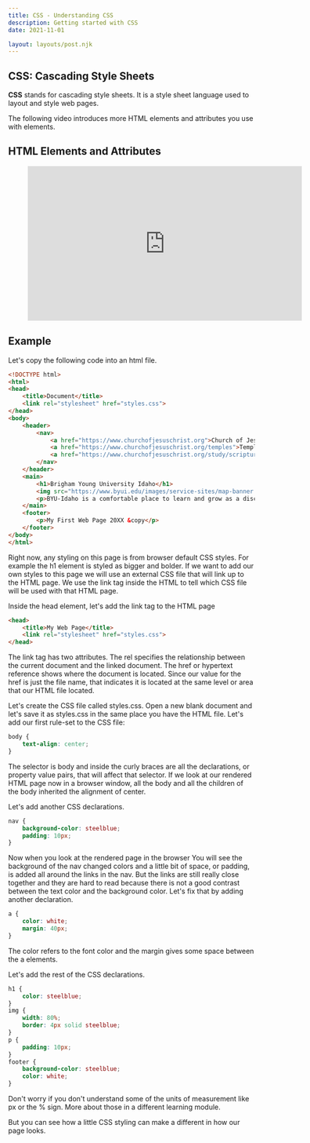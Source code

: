 ```yaml
---
title: CSS - Understanding CSS
description: Getting started with CSS
date: 2021-11-01

layout: layouts/post.njk
---
```


## CSS: Cascading Style Sheets

**CSS** stands for cascading style sheets. It is a style sheet language used to layout and style web pages. 

The following video introduces more HTML elements and attributes you use with elements.

## HTML Elements and Attributes

<figure class="video-container">

<iframe width="560" height="315" src="https://www.youtube.com/embed/TdhDY2cx66s" title="YouTube video player" frameborder="0" allow="accelerometer; autoplay; clipboard-write; encrypted-media; gyroscope; picture-in-picture" allowfullscreen></iframe>
</figure>

## Example

Let's copy the following code into an html file.

```html
<!DOCTYPE html>
<html>
<head>
    <title>Document</title>
    <link rel="stylesheet" href="styles.css">
</head>
<body>
    <header>
        <nav>
            <a href="https://www.churchofjesuschrist.org">Church of Jesus Christ</a>
            <a href="https://www.churchofjesuschrist.org/temples">Temples</a>
            <a href="https://www.churchofjesuschrist.org/study/scriptures">Scriptures</a>
        </nav>
    </header>
    <main>
        <h1>Brigham Young University Idaho</h1>
        <img src="https://www.byui.edu/images/service-sites/map-banner.jpg">
        <p>BYU-Idaho is a comfortable place to learn and grow as a disciple of Jesus Christ because students, faculty, and employees share a commitment to live the gospel.</p>
    </main>
    <footer>
        <p>My First Web Page 20XX &copy</p>
    </footer>
</body>
</html>
```
Right now, any styling on this page is from browser default CSS styles. For example the h1 element is styled as bigger and bolder. If we want to add our own styles to this page we will use an external CSS file that will link up to the HTML page. We use the link tag inside the HTML to tell which CSS file will be used with that HTML page.

Inside the head element, let's add the link tag to the HTML page 

```html
<head>
    <title>My Web Page</title>
    <link rel="stylesheet" href="styles.css">
</head>
```

The link tag has two attributes. The rel specifies the relationship between the current document and the linked document. The href or hypertext reference shows where the document is located. Since our value for the href is just the file name, that indicates it is located at the same level or area that our HTML file located.

Let's create the CSS file called styles.css. Open a new blank document and let's save it as styles.css in the same place you have the HTML file. Let's add our first rule-set to the CSS file:

```css
body {
    text-align: center;
}
```

The selector is body and inside the curly braces are all the declarations, or property value pairs, that will affect that selector.
If we look at our rendered HTML page now in a browser window, all the body and all the children of the body inherited the alignment of center.

Let's add another CSS declarations.

```css
nav {
    background-color: steelblue;
    padding: 10px;
}
```

Now when you look at the rendered page in the browser You will see the background of the nav changed colors and a little bit of space, or padding, is added all around the links in the nav. But the links are still really close together and they are hard to read because there is not a good contrast between the text color and the background color. Let's fix that by adding another declaration.

```css
a {
    color: white;  
    margin: 40px;
}
```

The color refers to the font color and the margin gives some space between the a elements.

Let's add the rest of the CSS declarations.

```css
h1 {
    color: steelblue;
}
img {
    width: 80%;
    border: 4px solid steelblue;
}
p {
    padding: 10px;
}
footer {
    background-color: steelblue;
    color: white;
} 
```

Don't worry if you don't understand some of the units of measurement like px or the % sign. More about those in a different learning module. 

But you can see how a little CSS styling can make a different in how our page looks.
